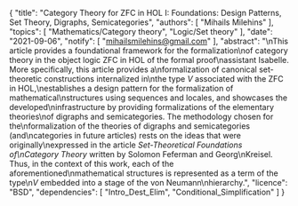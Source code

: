 {
    "title": "Category Theory for ZFC in HOL I: Foundations: Design Patterns, Set Theory, Digraphs, Semicategories",
    "authors": [
        "Mihails Milehins"
    ],
    "topics": [
        "Mathematics/Category theory",
        "Logic/Set theory"
    ],
    "date": "2021-09-06",
    "notify": [
        "mihailsmilehins@gmail.com"
    ],
    "abstract": "\nThis article provides a foundational framework for the formalization\nof category theory in the object logic ZFC in HOL of the formal proof\nassistant Isabelle. More specifically, this article provides a\nformalization of canonical set-theoretic constructions internalized in\nthe type <i>V</i> associated with the ZFC in HOL,\nestablishes a design pattern for the formalization of mathematical\nstructures using sequences and locales, and showcases the developed\ninfrastructure by providing formalizations of the elementary theories\nof digraphs and semicategories. The methodology chosen for the\nformalization of the theories of digraphs and semicategories (and\ncategories in future articles) rests on the ideas that were originally\nexpressed in the article <i>Set-Theoretical Foundations of\nCategory Theory</i> written by Solomon Feferman and Georg\nKreisel. Thus, in the context of this work, each of the aforementioned\nmathematical structures is represented as a term of the type\n<i>V</i> embedded into a stage of the von Neumann\nhierarchy.",
    "licence": "BSD",
    "dependencies": [
        "Intro_Dest_Elim",
        "Conditional_Simplification"
    ]
}